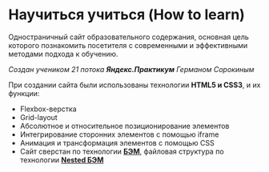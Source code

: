 # __Научиться учиться__ (How to learn) 

Одностраничный сайт образовательного содержания, основная цель которого познакомить посетителя с современными и эффективными методами подхода к обучению.

_Создан учеником 21 потока __Яндекс.Практикум__ Германом Сорокиным_

При создании сайта были использованы технологии __HTML5 и CSS3__, и их функции:

* Flexbox-верстка
* Grid-layout
* Абсолютное и относительное позиционирование элементов
* Интегрирование сторонних элементов с помощью iframe
* Анимация и трансформация элементов с помощью CSS
* Сайт сверстан по технологии __[БЭМ](https://ru.bem.info/)__, файловая структура по технологии __[Nested БЭМ](https://ru.bem.info/methodology/filestructure/#nested)__

